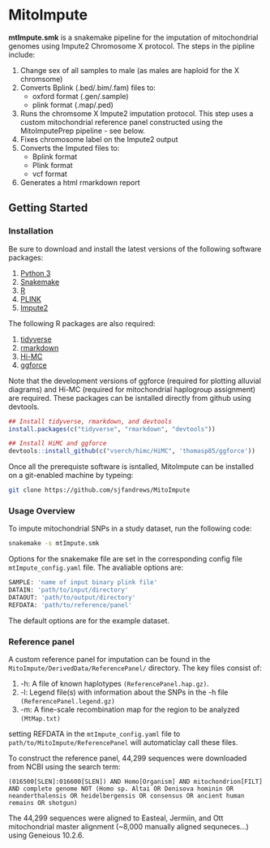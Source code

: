 # MitoImpute
**mtImpute.smk** is a snakemake pipeline for the imputation of mitochondrial genomes using Impute2 Chromosome X protocol. The steps in the pipline include:
1. Change sex of all samples to male (as males are haploid for the X chromsome)
2. Converts Bplink (.bed/.bim/.fam) files to:
   - oxford format (.gen/.sample)
   - plink format (.map/.ped)
3. Runs the chromsome X Impute2 imputation protocol. This step uses a custom mitochondrial reference panel constructed using the MitoImputePrep pipeline - see below.
4. Fixes chromosome label on the Impute2 output
5. Converts the Imputed files to:
   - Bplink format
   - Plink format
   - vcf format
6. Generates a html rmarkdown report

## Getting Started
### Installation
Be sure to download and install the latest versions of the following software packages:
1. [Python 3](https://www.python.org/downloads/)
2. [Snakemake](https://snakemake.readthedocs.io/en/stable/getting_started/installation.html)
3. [R](https://cran.r-project.org/)
4. [PLINK](https://www.cog-genomics.org/plink2)
5. [Impute2](https://mathgen.stats.ox.ac.uk/impute/impute_v2.html#download)

The following R packages are also required:
1. [tidyverse](https://www.tidyverse.org/packages/)
2. [rmarkdown](https://cran.r-project.org/web/packages/rmarkdown/index.html)
3. [Hi-MC](https://github.com/vserch/himc)
4. [ggforce](https://github.com/thomasp85/ggforce)

Note that the development versions of ggforce (required for plotting alluvial diagrams) and Hi-MC (required for mitochondrial haplogroup assignment) are required. These packages can be isntalled directly from github using devtools.

```r
## Install tidyverse, rmarkdown, and devtools
install.packages(c("tidyverse", "rmarkdown", "devtools"))

## Install HiMC and ggforce
devtools::install_github(c("vserch/himc/HiMC", 'thomasp85/ggforce'))
```

Once all the prerequiste software is isntalled, MitoImpute can be installed on a git-enabled machine by typeing:

```bash
git clone https://github.com/sjfandrews/MitoImpute
```

### Usage Overview
To impute mitochondrial SNPs in a study dataset, run the following code:

```bash
snakemake -s mtImpute.smk
```

Options for the snakemake file are set in the corresponding config file ```mtImpute_config.yaml``` file. The avaliable options are:

```bash
SAMPLE: 'name of input binary plink file'
DATAIN: 'path/to/input/directory'
DATAOUT: 'path/to/output/directory'
REFDATA: 'path/to/reference/panel'
```

The default options are for the example dataset.

### Reference panel
A custom reference panel for imputation can be found in the ```MitoImpute/DerivedData/ReferencePanel/``` directory. The key files consist of:
1. -h: A file of known haplotypes ```(ReferencePanel.hap.gz)```.
2. -l: Legend file(s) with information about the SNPs in the -h file ```(ReferencePanel.legend.gz)```
3. -m: A fine-scale recombination map for the region to be analyzed ```(MtMap.txt)```

setting REFDATA in the ```mtImpute_config.yaml``` file to ```path/to/MitoImpute/ReferencePanel``` will automaticlay call these files.

To construct the reference panel, 44,299 sequences were downloaded from NCBI using the search term:

```(016500[SLEN]:016600[SLEN]) AND Homo[Organism] AND mitochondrion[FILT] AND complete genome NOT (Homo sp. Altai OR Denisova hominin OR neanderthalensis OR heidelbergensis OR consensus OR ancient human remains OR shotgun)```

The 44,299 sequences were aligned to Easteal, Jermiin, and Ott mitochondrial master alignment (~8,000 manually aligned sequneces...) using Geneious 10.2.6.
